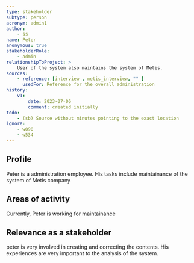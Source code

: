 ```yaml
---
type: stakeholder
subtype: person
acronym: admin1
author: 
    - ss
name: Peter
anonymous: true
stakeholderRole: 
    - admin
relationshipToProject: >
    User of the system also maintains the system of Metis. 
sources:
    - reference: [interview , metis_interview, "" ]
      usedFor: Reference for the overall administration
history:
    v1:
        date: 2023-07-06
        comment: created initially
todo:
    - (sb) Source without minutes pointing to the exact location
ignore: 
    - w090
    - w534
---
```


## Profile

Peter is a administration employee. His tasks include maintainance of the system of Metis company

## Areas of activity

Currently, Peter is working for maintainance


## Relevance as a stakeholder

peter is very involved in creating and correcting the contents. His experiences are very important to the analysis of the system. 
